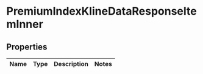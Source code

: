 

# PremiumIndexKlineDataResponseItemInner


## Properties

| Name | Type | Description | Notes |
|------------ | ------------- | ------------- | -------------|



